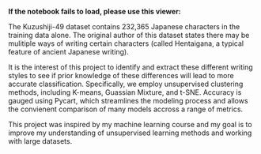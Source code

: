 **If the notebook fails to load, please use this viewer:** 

The Kuzushiji-49 dataset contains 232,365 Japanese characters in the training data alone. The original author of this dataset states there may be mulitiple ways of writing certain characters (called Hentaigana, a typical feature of ancient Japanese writing). 

It is the interest of this project to identify and extract these different writing styles to see if prior knowledge of these differences will lead to more accurate classification. Specifically, we employ unsupervised clustering methods, including K-means, Guassian Mixture, and t-SNE. Accuracy is gauged using Pycart, which streamlines the modeling process and allows the convienent comparison of many models accross a range of metrics. 

This project was inspired by my machine learning course and my goal is to improve my understanding of unsupervised learning methods and working with large datasets.
